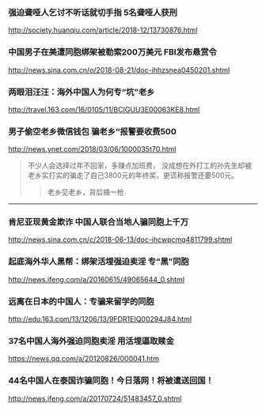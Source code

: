 ### 强迫聋哑人乞讨不听话就切手指 5名聋哑人获刑
http://society.huanqiu.com/article/2018-12/13730876.html
### 中国男子在美遭同胞绑架被勒索200万美元 FBI发布悬赏令
http://news.sina.com.cn/o/2018-08-21/doc-ihhzsnea0450201.shtml
### 两眼泪汪汪：海外中国人为何专“坑”老乡
http://travel.163.com/16/0105/11/BCIGUU3E00063KE8.html
### 男子偷空老乡微信钱包 骗老乡“报警要收费500
http://news.ynet.com/2018/03/06/1000035t70.html
>不少人会选择过年不回家，多赚点加班费，
>没成想在外打工的孙先生却被老乡实打实的骗走了自己3800元的年终奖，更谎称报警还要500元。
>>老乡见老乡，背后捅一枪
---
### 肯尼亚现黄金欺诈 中国人联合当地人骗同胞上千万
http://news.sina.com.cn/c/2018-06-13/doc-ihcwpcmq4811799.shtml
### 起底海外华人黑帮：绑架活埋强迫卖淫 专“黑”同胞
http://news.ifeng.com/a/20160615/49065644_0.shtml
### 远离在日本的中国人：专骗来留学的同胞
http://edu.163.com/13/1206/13/9FDR1EIQ00294J84.html
### 37名中国人海外强迫同胞卖淫 用活埋逼取赎金
https://news.qq.com/a/20120826/000041.htm
### 44名中国人在泰国诈骗同胞！今日落网！将被遣送回国！
http://news.ifeng.com/a/20170724/51483457_0.shtml